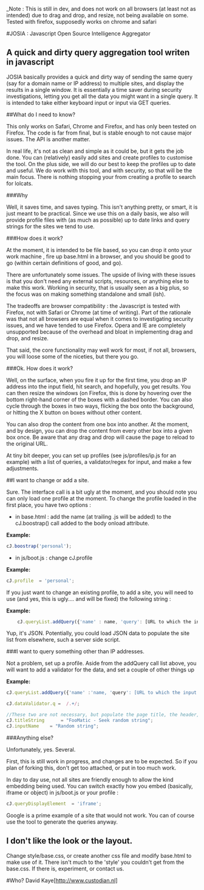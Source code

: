 _Note : This is still in dev, and does not work on all browsers (at least not as intended) due to drag and drop, and resize, not being available on some. Tested with firefox, supposedly works on chrome and safari

#JOSIA : Javascript Open Source Intelligence Aggregator

## A quick and dirty query aggregation tool writen in javascript

JOSIA basically provides a quick and dirty way of sending the same query (say for a domain name or IP address) to multiple sites, and display the results in a single window.
It is essentially a time saver during security investigations, letting you get all the data you might want in a single query. It is intended to take either keyboard input or input via GET queries. 

##What do I need to know?

This only works on Safari, Chrome and Firefox, and has only been tested on Firefox. The code is far from final, but is stable enough to not cause major issues. The API is another matter.

In real life, it's not as clean and simple as it could be, but it gets the job done. You can (relatively) easily add sites and create profiles to customise the tool.
On the plus side, we will do our best to keep the profiles up to date and useful. We do work with this tool, and with security, so that will be the main focus. 
There is nothing stopping your from creating a profile to search for lolcats. 

###Why

Well, it saves time, and saves typing. This isn't anything pretty, or smart, it is just meant to be practical. 
Since we use this on a daily basis, we also will provide profile files with (as much as possible) up to date links and query strings for the sites we tend to use.

###How does it work?

At the moment, it is intended to be file based, so you can drop it onto your work machine , fire up base.html in a browser, and you should be good to go (within certain definitions of good, and go). 

There are unfortunately some issues. The upside of living with these issues is that you don't need any external scripts, resources, or anything else to make this work. 
Working in security, that is usually seen as a big plus, so the focus was on making something standalone and small (ish).

The tradeoffs are browser compatibility : the Javascript is tested with Firefox, not with Safari or Chrome (at time of writing). Part of the rationale was that not all browsers are equal when it comes to investigating security issues, and we have tended to use Firefox. 
Opera and IE are completely unsupported because of the overhead and bloat in implementing drag and drop, and resize. 

That said, the core functionality may well work for most, if not all, browsers, you will loose some of the niceties, but there you go. 

###Ok. How does it work?

Well, on the surface, when you fire it up for the first time, you drop an IP address into the input field, hit search, and hopefully, you get results.
 You can then resize the windows (on Firefox, this is done by hovering over the bottom right-hand corner of the boxes with a dashed border.
You can also cycle through the boxes in two ways, flicking the box onto the background, or hitting the X button on boxes without other content.

You can also drop the content from one box into another. At the moment, and by design, you can drop the content from every other box into a given box once.
Be aware that any drag and drop will cause the page to reload to the original URL.

At tiny bit deeper, you can set up profiles (see js/profiles/ip.js for an example) with a list of queries, a validator/regex for input, and  make a few adjustments.


##I want to change or add a site.

Sure. The interface call is a bit ugly at the moment, and you should note you can only load one profile at the moment. 
To change the profile loaded in the first place, you have two options :

* in base.html	: add the name (at trailing .js will be added) to the cJ.boostrap() call added to the body onload attribute. 

**Example:**

```javascript
cJ.boostrap('personal');
```

* in js/boot.js		: change cJ.profile 
	
**Example:**

```javascript
cJ.profile	= 'personal';
```

If you just want to change an existing profile, to add a site, you will need to use (and yes, this is ugly.... and will be fixed) the following string :

**Example:**

```javascript
	cJ.queryList.addQuery({'name' : name, 'query': [URL to which the input can be appended. You can also use a ${data} placeholder],'category' : category});
```
Yup, it's JSON. Potentially, you could load JSON data to populate the site list from elsewhere, such a server side script.

###I want to query something other than IP addresses.

Not a problem, set up a profile. Aside from the addQuery call list above, you will want to add a validator for the data, and set a couple of other things up

**Example:**

```javascript
cJ.queryList.addQuery({'name' :'name, 'query': [URL to which the input can be appended. You can also use a ${data} placeholder],'category' : 'category'});

cJ.dataValidator.q =  /.+/;

//These two are not necessary, but populate the page title, the header, and placeholder and label for the main input field
cJ.titleString		= "FooMatic - Seek random string";
cJ.inputName	= "Random string";
```

###Anything else?

Unfortunately, yes. Several. 

First, this is still work in progress, and changes are to be expected. So if you plan of forking this, don't get too attached, or put in too much work. 

In day to day use, not all sites are friendly enough to allow the kind embedding being used. You can switch exactly how you embed (basically, iframe or object) in js/boot.js or your profile :

```javascript
cJ.queryDisplayElement	= 'iframe';
```
Google is a prime example of a site that would not work. You can of course use the tool to generate the queries anyway. 

## I don't like the look or the layout.

Change style/base.css, or create another css file and modify base.html to make use of it. 
There isn't much to the 'style' you couldn't get from the base.css. If there is, experiment, or contact us. 





#Who?
David Kaye[http://www.custodian.nl]
